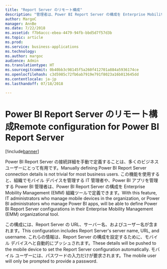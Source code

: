 ```yaml
---
title: "Report Server のリモート構成"
description: "管理者は、Power BI Report Server の構成を Enterprise Mobility Management (EMM) 組織ツールで定義できるようになります。"
author: MargoC
manager: AnnBe
ms.date: 7/22/2018
ms.assetid: f7b6accc-ebea-4479-94fb-bbd5d7f57d3b
ms.topic: article
ms.prod: 
ms.service: business-applications
ms.technology: 
ms.author: margoc
audience: Admin
ms.translationtype: HT
ms.sourcegitcommit: 0b40bb3c98145f5a260f412701a884a5936174ce
ms.openlocfilehash: c3d5985c72fb6ab7919e791f8023a16b013645dd
ms.contentlocale: ja-jp
ms.lasthandoff: 07/18/2018

---
```

# <a name="remote-configuration-for-power-bi-report-server"></a><span data-ttu-id="2b620-103">Power BI Report Server のリモート構成</span><span class="sxs-lookup"><span data-stu-id="2b620-103">Remote configuration for Power BI Report Server</span></span>


[!include[banner](../../../includes/banner.md)]

<span data-ttu-id="2b620-104">Power BI Report Server の接続詳細を手動で定義することは、多くのビジネス ユーザーにとって有用です。</span><span class="sxs-lookup"><span data-stu-id="2b620-104">Manually defining Power BI Report Server connection details is not trivial for most business users.</span></span> <span data-ttu-id="2b620-105">この機能を使用すると、組織でモバイル デバイスを管理する IT 管理者や、Power BI アプリを管理する Power BI 管理者は、Power BI Report Server の構成を Enterprise Mobility Management (EMM) 組織ツールで定義できます。</span><span class="sxs-lookup"><span data-stu-id="2b620-105">With this feature, IT administrators who manage mobile devices in the organization, or Power BI administrators who manage Power BI apps, will be able to define Power BI Report Server configurations in their Enterprise Mobility Management (EMM) organizational tool.</span></span> 

<span data-ttu-id="2b620-106">この構成には、Report Server の URL、サーバー名、およびユーザー名が含まれます。</span><span class="sxs-lookup"><span data-stu-id="2b620-106">This configuration includes Report Server's server name, URL, and username.</span></span> <span data-ttu-id="2b620-107">これらの情報は、Report Server の構成を設定するために、モバイル デバイスへと自動的にプッシュされます。</span><span class="sxs-lookup"><span data-stu-id="2b620-107">These details will be pushed to the mobile device to set the Report Server configuration automatically.</span></span> <span data-ttu-id="2b620-108">モバイル ユーザーには、パスワードの入力だけが要求されます。</span><span class="sxs-lookup"><span data-stu-id="2b620-108">The mobile user will only be prompted to provide a password.</span></span>


